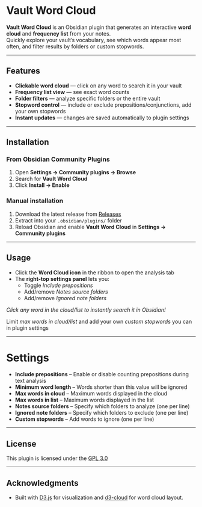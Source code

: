 # Vault Word Cloud

**Vault Word Cloud** is an Obsidian plugin that generates an interactive **word cloud** and **frequency list** from your notes.  
Quickly explore your vault’s vocabulary, see which words appear most often, and filter results by folders or custom stopwords.

---

## Features

- **Clickable word cloud** — click on any word to search it in your vault  
- **Frequency list view** — see exact word counts  
- **Folder filters** — analyze specific folders or the entire vault  
- **Stopword control** — include or exclude prepositions/conjunctions, add your own stopwords  
- **Instant updates** — changes are saved automatically to plugin settings  

---

## Installation

### From Obsidian Community Plugins
1. Open **Settings → Community plugins → Browse**  
2. Search for **Vault Word Cloud**  
3. Click **Install → Enable**

### Manual installation
1. Download the latest release from [Releases](https://github.com/USERNAME/REPO/releases)  
2. Extract into your `.obsidian/plugins/` folder
3. Reload Obsidian and enable **Vault Word Cloud** in **Settings → Community plugins**

---

## Usage

- Click the **Word Cloud icon** in the ribbon to open the analysis tab  
- The **right-top settings panel** lets you:  
    - Toggle *Include prepositions*  
    - Add/remove *Notes source folders*  
    - Add/remove *Ignored note folders*    

*Click any word in the cloud/list to instantly search it in Obsidian!*

Limit *max words in cloud/list* and add your own *custom stopwords* you can in plugin settings 

---

# Settings

- **Include prepositions** – Enable or disable counting prepositions during text analysis  
- **Minimum word length** – Words shorter than this value will be ignored 
- **Max words in cloud** – Maximum words displayed in the cloud  
- **Max words in list** – Maximum words displayed in the list  
- **Notes source folders** – Specify which folders to analyze (one per line)  
- **Ignored note folders** – Specify which folders to exclude (one per line)  
- **Custom stopwords** – Add words to ignore (one per line)  

---


## License

This plugin is licensed under the [GPL 3.0](LICENSE)

---

## Acknowledgments

- Built with [D3.js](https://d3js.org/) for visualization and [d3-cloud](https://github.com/jasondavies/d3-cloud) for word cloud layout.
